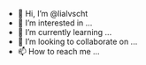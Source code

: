 - 👋 Hi, I’m @lialvscht
- 👀 I’m interested in ...
- 🌱 I’m currently learning ...
- 💞️ I’m looking to collaborate on ...
- 📫 How to reach me ...

<!---
lialvscht/lialvscht is a ✨ special ✨ repository because its `README.md` (this file) appears on your GitHub profile.
You can click the Preview link to take a look at your changes.
--->

